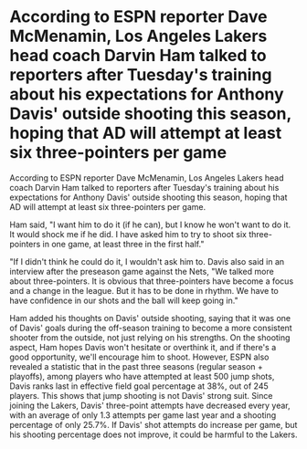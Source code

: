 #  According to ESPN reporter Dave McMenamin, Los Angeles Lakers head coach Darvin Ham talked to reporters after Tuesday's training about his expectations for Anthony Davis' outside shooting this season, hoping that AD will attempt at least six three-pointers per game 
  According to ESPN reporter Dave McMenamin, Los Angeles Lakers head coach Darvin Ham talked to reporters after Tuesday's training about his expectations for Anthony Davis' outside shooting this season, hoping that AD will attempt at least six three-pointers per game.

Ham said, "I want him to do it (if he can), but I know he won't want to do it. It would shock me if he did. I have asked him to try to shoot six three-pointers in one game, at least three in the first half."

"If I didn't think he could do it, I wouldn't ask him to. Davis also said in an interview after the preseason game against the Nets, "We talked more about three-pointers. It is obvious that three-pointers have become a focus and a change in the league. But it has to be done in rhythm. We have to have confidence in our shots and the ball will keep going in."

Ham added his thoughts on Davis' outside shooting, saying that it was one of Davis' goals during the off-season training to become a more consistent shooter from the outside, not just relying on his strengths. On the shooting aspect, Ham hopes Davis won't hesitate or overthink it, and if there's a good opportunity, we'll encourage him to shoot. However, ESPN also revealed a statistic that in the past three seasons (regular season + playoffs), among players who have attempted at least 500 jump shots, Davis ranks last in effective field goal percentage at 38%, out of 245 players. This shows that jump shooting is not Davis' strong suit. Since joining the Lakers, Davis' three-point attempts have decreased every year, with an average of only 1.3 attempts per game last year and a shooting percentage of only 25.7%. If Davis' shot attempts do increase per game, but his shooting percentage does not improve, it could be harmful to the Lakers.